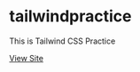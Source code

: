 # tailwindpractice

This is Tailwind CSS Practice

[View Site]([https://github.com/jihohannma/tailwindpractice.git)
